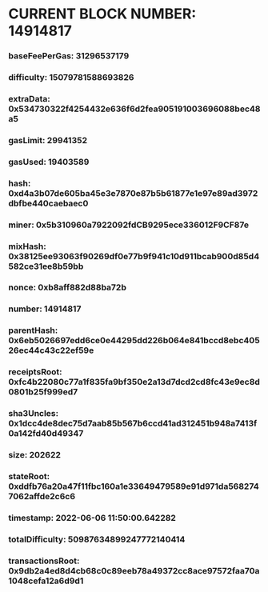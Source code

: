 # CURRENT BLOCK NUMBER: 14914817

### baseFeePerGas: 31296537179
### difficulty: 15079781588693826
### extraData: 0x534730322f4254432e636f6d2fea905191003696088bec48a5
### gasLimit: 29941352
### gasUsed: 19403589
### hash: 0xd4a3b07de605ba45e3e7870e87b5b61877e1e97e89ad3972dbfbe440caebaec0
### miner: 0x5b310960a7922092fdCB9295ece336012F9CF87e
### mixHash: 0x38125ee93063f90269df0e77b9f941c10d911bcab900d85d4582ce31ee8b59bb
### nonce: 0xb8aff882d88ba72b
### number: 14914817
### parentHash: 0x6eb5026697edd6ce0e44295dd226b064e841bccd8ebc40526ec44c43c22ef59e
### receiptsRoot: 0xfc4b22080c77a1f835fa9bf350e2a13d7dcd2cd8fc43e9ec8d0801b25f999ed7
### sha3Uncles: 0x1dcc4de8dec75d7aab85b567b6ccd41ad312451b948a7413f0a142fd40d49347
### size: 202622
### stateRoot: 0xddfb76a20a47f11fbc160a1e33649479589e91d971da5682747062affde2c6c6
### timestamp: 2022-06-06 11:50:00.642282
### totalDifficulty: 50987634899247772140414
### transactionsRoot: 0x9db2a4ed8d4cb68c0c89eeb78a49372cc8ace97572faa70a1048cefa12a6d9d1
